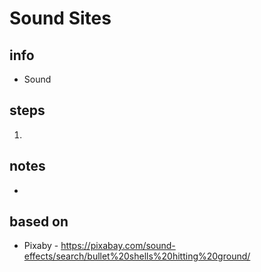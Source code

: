 # Sound Sites  

## info  
* Sound

## steps  
1. 

## notes  
*  

## based on  
*  Pixaby - https://pixabay.com/sound-effects/search/bullet%20shells%20hitting%20ground/ 
